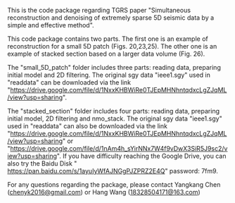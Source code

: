 This is the code package regarding TGRS paper "Simultaneous reconstruction and denoising of extremely sparse 5D seismic data by a simple and effective method".

This code package contains two parts. The first one is an example of reconstruction for a small 5D patch (Figs. 20,23,25). The other one is an example of stacked section based on a larger data volume (Fig. 26).

The "small_5D_patch" folder includes three parts: reading data, preparing initial model and 2D filtering. The original sgy data "ieee1.sgy" used in "readdata" can be downloaded via the link "https://drive.google.com/file/d/1NxxKHBWiRe0TJEpMHNhntqdxcLgZJqML/view?usp=sharing".

The "stacked_section" folder includes four parts: reading data, preparing initial model, 2D filtering and nmo_stack. The original sgy data "ieee1.sgy" used in "readdata" can also be downloaded via the link "https://drive.google.com/file/d/1NxxKHBWiRe0TJEpMHNhntqdxcLgZJqML/view?usp=sharing" or "https://drive.google.com/file/d/1nAm4h_sYirNNx7W4f9vDwX3SiR5J9sc2/view?usp=sharing". If you have difficulty reaching the Google Drive, you can also try the Baidu Disk " https://pan.baidu.com/s/1ayuIyWfAJNGgPJZPRZ2E4Q" password: 7fm9.

For any questions regarding the package, please contact Yangkang Chen (chenyk2016@gmail.com) or Hang Wang (18328504171@163.com)
